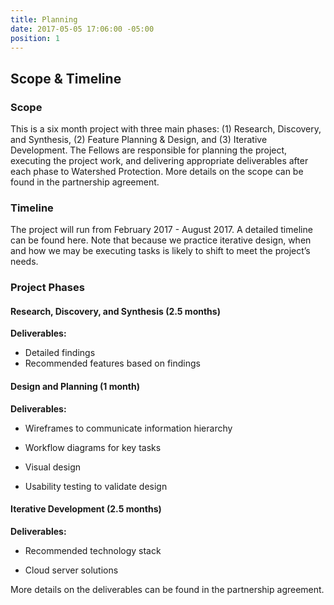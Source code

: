```yaml
---
title: Planning
date: 2017-05-05 17:06:00 -05:00
position: 1
---
```


## Scope & Timeline

### Scope

This is a six month project with three main phases: (1) Research, Discovery, and Synthesis, (2) Feature Planning & Design, and (3) Iterative Development. The Fellows are responsible for planning the project, executing the project work, and delivering appropriate deliverables after each phase to Watershed Protection.
More details on the scope can be found in the partnership agreement.

### Timeline

The project will run from February 2017 - August  2017.
A detailed timeline can be found here. Note that because we practice iterative design, when and how we may be executing tasks is likely to shift to meet the project’s needs.

### Project Phases

#### Research, Discovery, and Synthesis (2.5 months)

**Deliverables:**

* Detailed findings
* Recommended features based on findings

#### Design and Planning (1 month)

**Deliverables:**

* Wireframes to communicate information hierarchy

* Workflow diagrams for key tasks

* Visual design

* Usability testing to validate design

#### Iterative Development (2.5 months)

**Deliverables:**

* Recommended technology stack

* Cloud server solutions

More details on the deliverables can be found in the partnership agreement.